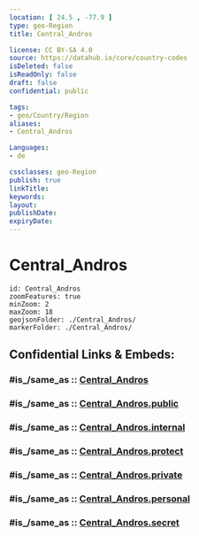 ```yaml
---
location: [ 24.5 , -77.9 ] 
type: geo-Region
title: Central_Andros

license: CC BY-SA 4.0
source: https://datahub.io/core/country-codes
isDeleted: false
isReadOnly: false
draft: false
confidential: public

tags:
- geo/Country/Region
aliases:
- Central_Andros

Languages:
- de

cssclasses: geo-Region
publish: true
linkTitle: 
keywords: 
layout: 
publishDate: 
expiryDate: 
---
```


# Central_Andros

```leaflet
id: Central_Andros
zoomFeatures: true 
minZoom: 2 
maxZoom: 18
geojsonFolder: ./Central_Andros/
markerFolder: ./Central_Andros/
```


## Confidential Links & Embeds: 

### #is_/same_as :: [Central_Andros](/_Standards/Earth/Continent/America~Caribbean/Bahamas/Districts~Bahamas/Central_Andros.md) 

### #is_/same_as :: [Central_Andros.public](/_public/Earth/Continent/America~Caribbean/Bahamas/Districts~Bahamas/Central_Andros.public.md) 

### #is_/same_as :: [Central_Andros.internal](/_internal/Earth/Continent/America~Caribbean/Bahamas/Districts~Bahamas/Central_Andros.internal.md) 

### #is_/same_as :: [Central_Andros.protect](/_protect/Earth/Continent/America~Caribbean/Bahamas/Districts~Bahamas/Central_Andros.protect.md) 

### #is_/same_as :: [Central_Andros.private](/_private/Earth/Continent/America~Caribbean/Bahamas/Districts~Bahamas/Central_Andros.private.md) 

### #is_/same_as :: [Central_Andros.personal](/_personal/Earth/Continent/America~Caribbean/Bahamas/Districts~Bahamas/Central_Andros.personal.md) 

### #is_/same_as :: [Central_Andros.secret](/_secret/Earth/Continent/America~Caribbean/Bahamas/Districts~Bahamas/Central_Andros.secret.md)

